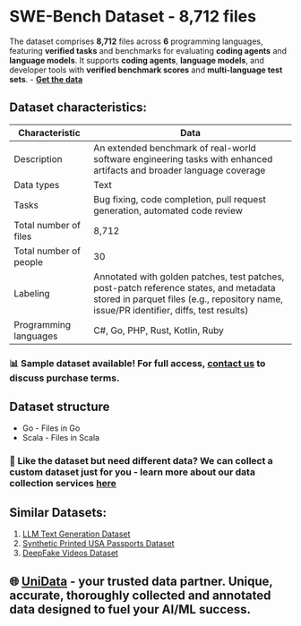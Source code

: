 # SWE-Bench Dataset - 8,712 files
The dataset comprises **8,712** files across **6** programming languages, featuring **verified tasks** and benchmarks for evaluating **coding agents** and **language models**. It supports **coding agents**, **language models**, and developer tools with **verified benchmark scores** and **multi-language test sets**. - **[Get the data](https://unidata.pro/datasets/swe-bench-coding-tasks/?utm_source=github-nlp&utm_medium=referral&utm_campaign=swe-bench-coding-tasks)**
## Dataset characteristics:
| Characteristic          | Data                                                                 |
|-------------------------|----------------------------------------------------------------------|
| Description             | An extended benchmark of real-world software engineering tasks with enhanced artifacts and broader language coverage |
| Data types              | Text                                                                 |
| Tasks                   | Bug fixing, code completion, pull request generation, automated code review |
| Total number of files   | 8,712                                                               |
| Total number of people  | 30                                                                   |
| Labeling                | Annotated with golden patches, test patches, post-patch reference states, and metadata stored in parquet files (e.g., repository name, issue/PR identifier, diffs, test results) |
| Programming languages   | C#, Go, PHP, Rust, Kotlin, Ruby                                     |
### 📊 Sample dataset available! For full access, [contact us](https://unidata.pro/datasets/swe-bench-coding-tasks/?utm_source=github-nlp&utm_medium=referral&utm_campaign=swe-bench-coding-tasks) to discuss purchase terms.
## Dataset structure
- Go - Files in Go 
- Scala - Files in Scala  

### 🧩 Like the dataset but need different data? We can collect a custom dataset just for you - learn more about our data collection services [here](https://unidata.pro/datasets/swe-bench-coding-tasks/?utm_source=github-nlp&utm_medium=referral&utm_campaign=swe-bench-coding-tasks)

## Similar Datasets:
1. [LLM Text Generation Dataset](https://unidata.pro/datasets/llm-text-generation/?utm_source=github-nlp&utm_medium=referral&utm_campaign=swe-bench-coding-tasks)
2. [Synthetic Printed USA Passports Dataset](https://unidata.pro/datasets/synthetic-printed-usa-passports-dataset/?utm_source=github-nlp&utm_medium=referral&utm_campaign=swe-bench-coding-tasks)
3. [DeepFake Videos Dataset](https://unidata.pro/datasets/deepfake-videos-dataset/?utm_source=github-nlp&utm_medium=referral&utm_campaign=swe-bench-coding-tasks)

## 🌐 [UniData](https://unidata.pro/datasets/swe-bench-coding-tasks/?utm_source=github-nlp&utm_medium=referral&utm_campaign=swe-bench-coding-tasks) - your trusted data partner. Unique, accurate, thoroughly collected and annotated data designed to fuel your AI/ML success.

